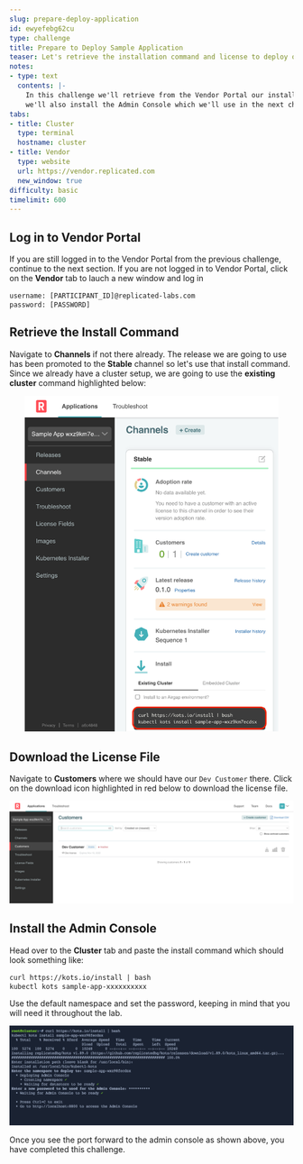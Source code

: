 ```yaml
---
slug: prepare-deploy-application
id: ewyefebg62cu
type: challenge
title: Prepare to Deploy Sample Application
teaser: Let's retrieve the installation command and license to deploy our sample app
notes:
- type: text
  contents: |-
    In this challenge we'll retrieve from the Vendor Portal our install command and our customer license file.
    we'll also install the Admin Console which we'll use in the next challenge to deploy the sample app.
tabs:
- title: Cluster
  type: terminal
  hostname: cluster
- title: Vendor
  type: website
  url: https://vendor.replicated.com
  new_window: true
difficulty: basic
timelimit: 600
---
```


## Log in to Vendor Portal

If you are still logged in to the Vendor Portal from the previous challenge, continue to the next section. If you are not logged in to Vendor Portal, click on the **Vendor** tab to lauch a new window and log in 

```
username: [PARTICIPANT_ID]@replicated-labs.com
password: [PASSWORD]
```

## Retrieve the Install Command

Navigate to **Channels** if not there already. The release we are going to use has been promoted to the **Stable** channel so let's use that install command. Since we already have a cluster setup, we are going to use the **existing cluster** command highlighted below:

<p align="center"><img src="../assets/rdk-install-cmd.png" width=450></img></p>

## Download the License File

Navigate to **Customers** where we should have our `Dev Customer` there. Click on the download icon highlighted in red below to download the license file.

<p align="center"><img src="../assets/rdk-customer-list.png" width=600></img></p>

## Install the Admin Console

Head over to the **Cluster** tab and paste the install command which should look something like:

```shell
curl https://kots.io/install | bash
kubectl kots sample-app-xxxxxxxxxx
```

Use the default namespace and set the password, keeping in mind that you will need it throughout the lab.

<p align="center"><img src="../assets/rdk-install-output.png" width=600></img></p>

Once you see the port forward to the admin console as shown above, you have completed this challenge.

